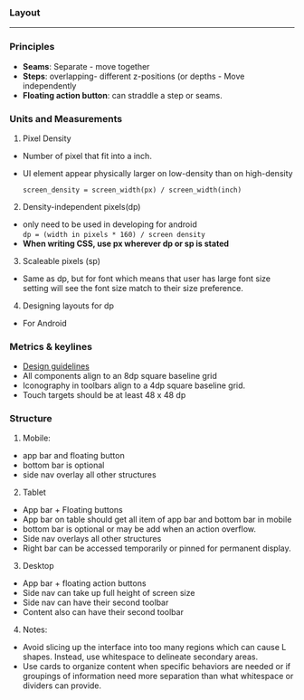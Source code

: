 ### Layout
------
### Principles
- **Seams**: Separate - move together
- **Steps**: overlapping- different z-positions (or depths - Move independently
- **Floating action button**: can straddle a step or seams.

### Units and Measurements

1. Pixel Density
  - Number of pixel that fit into a inch.
  - UI element appear physically larger on low-density than on high-density

    `screen_density = screen_width(px) / screen_width(inch)`
2. Density-independent pixels(dp)
  - only need to be used in developing for android  
    `dp = (width in pixels * 160) / screen density`
  - **When writing CSS, use px wherever dp or sp is stated**
3. Scaleable pixels (sp)
  - Same as dp, but for font which means that user has large font size setting will see the font size match to their size preference.
4. Designing layouts for dp
  - For Android

### Metrics & keylines
- [Design guidelines](https://material.io/guidelines/layout/metrics-keylines.html#metrics-keylines-keylines-spacing)
- All components align to an 8dp square baseline grid
- Iconography in toolbars align to a 4dp square baseline grid.
- Touch targets should be at least 48 x 48 dp

### Structure
1. Mobile:
  - app bar and floating button
  - bottom bar is optional
  - side nav overlay all other structures
2. Tablet
  - App bar + Floating buttons
  - App bar on table should get all item of app bar and bottom bar in mobile
  - bottom bar is optional or may be add when an action overflow.
  - Side nav overlays all other structures
  - Right bar can be accessed temporarily or pinned for permanent display.
3. Desktop
  - App bar + floating action buttons
  - Side nav can take up full height of screen size
  - Side nav can have their second toolbar
  - Content also can have their second toolbar
4. Notes:
  - Avoid slicing up the interface into too many regions which can cause L shapes. Instead, use whitespace to delineate secondary areas.
  - Use cards to organize content when specific behaviors are needed or if groupings of information need more separation than what whitespace or dividers can provide.

  
